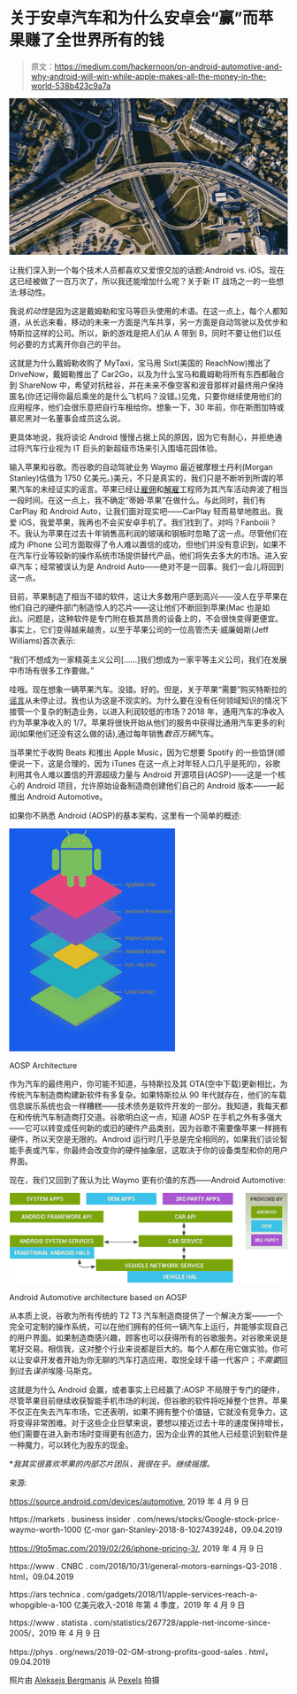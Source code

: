 # 关于安卓汽车和为什么安卓会“赢”而苹果赚了全世界所有的钱

> 原文：<https://medium.com/hackernoon/on-android-automotive-and-why-android-will-win-while-apple-makes-all-the-money-in-the-world-538b423c9a7a>

![](img/9333f4effe2e14ad571321c98897fe62.png)

让我们深入到一个每个技术人员都喜欢又爱恨交加的话题:Android vs. iOS。现在这已经被做了一百万次了，所以我还能增加什么呢？关于新 IT 战场之一的一些想法:移动性。

我说*机动性*是因为这是戴姆勒和宝马等巨头使用的术语。在这一点上，每个人都知道，从长远来看，移动的未来一方面是汽车共享，另一方面是自动驾驶以及优步和特斯拉这样的公司。所以，新的游戏是把人们从 A 带到 B，同时不要让他们以任何必要的方式离开你自己的平台。

这就是为什么戴姆勒收购了 MyTaxi，宝马用 Sixt(美国的 ReachNow)推出了 DriveNow，戴姆勒推出了 Car2Go，以及为什么宝马和戴姆勒将所有东西都融合到 ShareNow 中，希望对抗硅谷，并在未来不像空客和波音那样对最终用户保持匿名(你还记得你最后乘坐的是什么飞机吗？没错。)见鬼，只要你继续使用他们的应用程序，他们会很乐意把自行车租给你。想象一下，30 年前，你在斯图加特或慕尼黑对一名董事会成员这么说。

更具体地说，我将谈论 Android 慢慢占据上风的原因，因为它有耐心，并拒绝通过将汽车行业视为 IT 巨头的新超级市场来引入围墙花园体验。

输入苹果和谷歌。而谷歌的自动驾驶业务 Waymo 最近被摩根士丹利(Morgan Stanley)估值为 1750 亿美元。)美元，不只是真实的，我们只是不断听到所谓的苹果汽车的未经证实的谣言。苹果已经让[雇佣](https://www.engadget.com/2019/03/31/apple-hires-tesla-powertrain-lead/)和[解雇](https://venturebeat.com/2019/01/24/apple-cuts-autonomous-car-team-by-200-shifting-some-to-machine-learning-projects/)工程师为其汽车活动奔波了相当一段时间。在这一点上，我不确定“蒂姆·苹果”在做什么。与此同时，我们有 CarPlay 和 Android Auto，让我们面对现实吧——CarPlay 轻而易举地胜出。我爱 iOS，我爱苹果，我再也不会买安卓手机了。我们找到了。对吗？Fanboiii？不。我认为苹果在过去十年销售高利润的玻璃和钢板时忽略了这一点。尽管他们在成为 iPhone 公司方面取得了令人难以置信的成功，但他们并没有意识到，如果不在汽车行业等较新的操作系统市场提供替代产品，他们将失去多大的市场。进入安卓汽车；经常被误认为是 Android Auto——绝对不是一回事。我们一会儿将回到这一点。

目前，苹果制造了相当不错的软件，这让大多数用户感到高兴——没人在乎苹果在他们自己的硬件部门制造惊人的芯片——这让他们不断回到苹果(Mac 也是如此)。问题是，这种软件是专门附在极其昂贵的设备上的，不会很快变得更便宜。事实上，它们变得越来越贵，以至于苹果公司的一位高管杰夫·威廉姆斯(Jeff Williams)首次表示:

“我们不想成为一家精英主义公司[……]我们想成为一家平等主义公司，我们在发展中市场有很多工作要做。”

哇哦。现在想象一辆苹果汽车。没错。好的。但是，关于苹果“需要”购买特斯拉的[谣言](https://www.forbes.com/sites/andrewcave/2018/12/04/will-apple-buy-tesla-in-2019/#2690bb112e24)从未停止过。我也认为这是不现实的。为什么要在没有任何领域知识的情况下接管一个复杂的制造业务，以进入利润较低的市场？2018 年，通用汽车的净收入约为苹果净收入的 1/7。苹果将很快开始从他们的服务中获得比通用汽车更多的利润(如果他们还没有这么做的话),通过每年销售*数百万辆*汽车。

当苹果忙于收购 Beats 和推出 Apple Music，因为它想要 Spotify 的一些馅饼(顺便说一下，这是合理的，因为 iTunes 在这一点上对年轻人口几乎是死的)，谷歌利用其令人难以置信的开源超级力量与 Android 开源项目(AOSP)——这是一个核心的 Android 项目，允许原始设备制造商创建他们自己的 Android 版本——一起推出 Android Automotive。

如果你不熟悉 Android (AOSP)的基本架构，这里有一个简单的概述:

![](img/b7fdec837941876b2a1e6978449586ac.png)

AOSP Architecture

作为汽车的最终用户，你可能不知道，与特斯拉及其 OTA(空中下载)更新相比，为传统汽车制造商构建新软件有多复杂。如果特斯拉从 90 年代就存在，他们的车载信息娱乐系统也会一样糟糕——技术债务是软件开发的一部分。我知道，我每天都在和传统汽车制造商打交道。谷歌明白这一点，知道 AOSP 在手机之外有多强大——它可以转变成任何新的或旧的硬件产品类别，因为谷歌不需要像苹果一样拥有硬件，所以天空是无限的。Android 运行时几乎总是完全相同的，如果我们谈论智能手表或汽车，你最终会改变你的硬件抽象层，这取决于你的设备类型和你的用户界面。

现在，我们又回到了我认为比 Waymo 更有价值的东西——Android Automotive:

![](img/180a2b562808113dbc0cf2578963bbc5.png)

Android Automotive architecture based on AOSP

从本质上说，谷歌为所有传统的 T2 T3 汽车制造商提供了一个解决方案——一个完全可定制的操作系统，可以在他们拥有的任何一辆汽车上运行，并能够实现自己的用户界面。如果制造商感兴趣，顾客也可以获得所有的谷歌服务。对谷歌来说是笔好交易。相信我，这对整个行业来说都是巨大的。每个人都在用它做实验。你可以让安卓开发者开始为你无聊的汽车打造应用，取悦全球千禧一代客户；*不需要*回到过去*谋杀*埃隆·马斯克。

这就是为什么 Android 会赢，或者事实上已经赢了:AOSP 不局限于专门的硬件，尽管苹果目前继续收获智能手机市场的利润，但谷歌的软件将吃掉整个世界。苹果不仅正在失去汽车市场，它还表明，如果不拥有整个价值链，它就没有竞争力，这将变得非常困难。对于这些企业巨擘来说，要想以接近过去十年的速度保持增长，他们需要在进入新市场时变得更有创造力，因为企业界的其他人已经意识到软件是一种魔力，可以转化为股东的现金。

**我其实很喜欢苹果的内部芯片团队，我很在乎。继续摇摆。*

来源:

https://source.android.com/devices/automotive, 2019 年 4 月 9 日

https://markets . business insider . com/news/stocks/Google-stock-price-waymo-worth-1000 亿-mor gan-Stanley-2018-8-1027439248，09.04.2019

https://9to5mac.com/2019/02/26/iphone-pricing-3/, 2019 年 4 月 9 日

https://www . CNBC . com/2018/10/31/general-motors-earnings-Q3-2018 . html，09.04.2019

https://ars technica . com/gadgets/2018/11/apple-services-reach-a-whopgible-a-100 亿美元收入-2018 年第 4 季度，2019 年 4 月 9 日

https://www . statista . com/statistics/267728/apple-net-income-since-2005/，2019 年 4 月 9 日

https://phys . org/news/2019-02-GM-strong-profits-good-sales . html，09.04.2019

照片由 [Aleksejs Bergmanis](https://www.pexels.com/@vividcafe?utm_content=attributionCopyText&utm_medium=referral&utm_source=pexels) 从 [Pexels](https://www.pexels.com/photo/aerial-photo-of-buildings-and-roads-681335/?utm_content=attributionCopyText&utm_medium=referral&utm_source=pexels) 拍摄